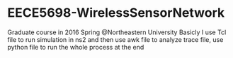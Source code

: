 # EECE5698-WirelessSensorNetwork
Graduate course in 2016 Spring @Northeastern University 
Basicly I use Tcl file to run simulation in ns2 and then use awk file to analyze trace file, use python file to run the whole process at the end
